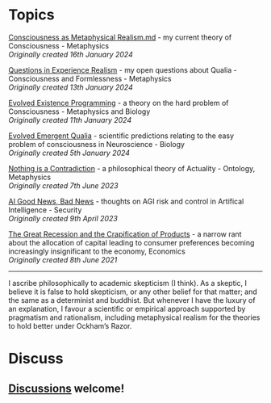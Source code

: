 # Topics


[Consciousness as Metaphysical Realism.md](Consciousness%20as%20Metaphysical%20Realism.md) - my current theory of Consciousness - Metaphysics
<br>*Originally created 16th January 2024*

[Questions in Experience Realism](Questions%20in%20Experience%20Realism.md) - my open questions about Qualia - Consciousness and Formlessness - Metaphysics
<br>*Originally created 13th January 2024*

[Evolved Existence Programming](Evolved%20Existence%20Programming.md) - a theory on the hard problem of Consciousness - Metaphysics and Biology
<br>*Originally created 11th January 2024*

[Evolved Emergent Qualia](Evolved%20Emergent%20Qualia.md) - scientific predictions relating to the easy problem of consciousness in Neuroscience - Biology
<br>*Originally created 5th January 2024*

[Nothing is a Contradiction](Nothing%20is%20a%20Contradiction.md) - a philosophical theory of Actuality - Ontology, Metaphysics
<br>*Originally created 7th June 2023*

[AI Good News, Bad News](AI%20Good%20News%2c%20Bad%20News.md) - thoughts on AGI risk and control in Artifical Intelligence - Security
<br>*Originally created 9th April 2023*

[The Great Recession and the Crapification of Products](The%20Great%20Recession%20and%20the%20Crapification%20of%20Products.md) - a narrow rant about the allocation of capital leading to consumer preferences becoming increasingly insignificant to the economy, Economics
<br>*Originally created 8th June 2021*

- - -

I ascribe philosophically to academic skepticism (I think). As a skeptic, I believe it is false to hold skepticism, or any other belief for that matter; and the same as a determinist and buddhist. But whenever I have the luxury of an explanation, I favour a scientific or empirical approach supported by pragmatism and rationalism, including metaphysical realism for the theories to hold better under Ockham’s Razor.

# Discuss

## [Discussions](https://github.com/aliclark/the_wooden_sword/discussions) welcome!
